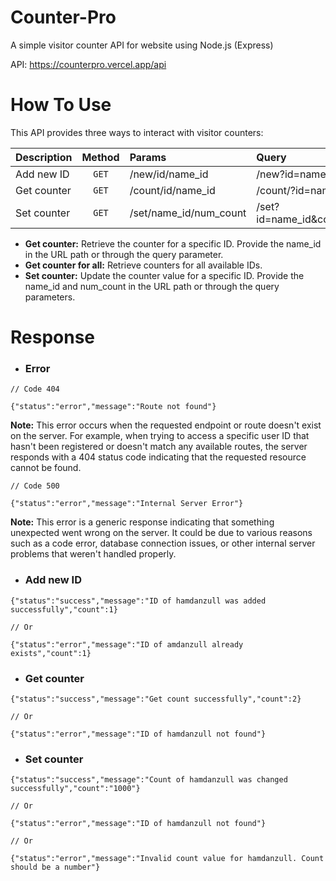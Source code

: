 # Counter-Pro
A simple visitor counter API for website using Node.js (Express)

API: https://counterpro.vercel.app/api

# How To Use
This API provides three ways to interact with visitor counters:

| Description  | Method |         Params         |              Query              |
| :---         | :---:  |          :---          |              :---               |
| Add new ID   | `GET`  | /new/id/name_id        | /new?id=name_id                 |
| Get counter  | `GET`  | /count/id/name_id      | /count/?id=name_id              |
| Set counter  | `GET`  | /set/name_id/num_count | /set?id=name_id&count=num_count |

- **Get counter:** Retrieve the counter for a specific ID. Provide the name_id in the URL path or through the query parameter.
- **Get counter for all:** Retrieve counters for all available IDs.
- **Set counter:** Update the counter value for a specific ID. Provide the name_id and num_count in the URL path or through the query parameters.


# Response
- ### Error
```
// Code 404

{"status":"error","message":"Route not found"}
```
**Note:** This error occurs when the requested endpoint or route doesn't exist on the server. For example, when trying to access a specific user ID that hasn't been registered or doesn't match any available routes, the server responds with a 404 status code indicating that the requested resource cannot be found.

```
// Code 500

{"status":"error","message":"Internal Server Error"}
```
**Note:** This error is a generic response indicating that something unexpected went wrong on the server. It could be due to various reasons such as a code error, database connection issues, or other internal server problems that weren't handled properly.

- ### Add new ID
```
{"status":"success","message":"ID of hamdanzull was added successfully","count":1}

// Or

{"status":"error","message":"ID of amdanzull already exists","count":1}
```

- ### Get counter
```
{"status":"success","message":"Get count successfully","count":2}

// Or

{"status":"error","message":"ID of hamdanzull not found"}
```

- ### Set counter
```
{"status":"success","message":"Count of hamdanzull was changed successfully","count":"1000"}

// Or

{"status":"error","message":"ID of hamdanzull not found"}

// Or

{"status":"error","message":"Invalid count value for hamdanzull. Count should be a number"}
```
